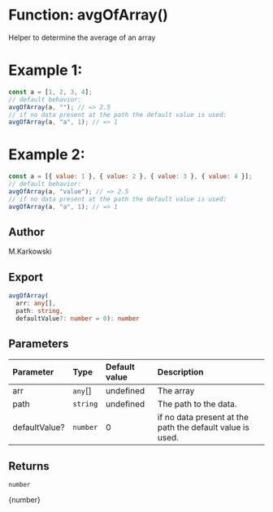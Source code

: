 # Function: avgOfArray()

Helper to determine the average of an array

# Example 1:

```javascript
const a = [1, 2, 3, 4];
// default behavior:
avgOfArray(a, ""); // => 2.5
// if no data present at the path the default value is used:
avgOfArray(a, "a", 1); // => 1
```

# Example 2:

```javascript
const a = [{ value: 1 }, { value: 2 }, { value: 3 }, { value: 4 }];
// default behavior:
avgOfArray(a, "value"); // => 2.5
// if no data present at the path the default value is used:
avgOfArray(a, "a", 1); // => 1
```

## Author

M.Karkowski

## Export

```ts
avgOfArray(
  arr: any[],
  path: string,
  defaultValue?: number = 0): number
```

## Parameters

| Parameter     | Type     | Default value | Description                                               |
| :------------ | :------- | :------------ | :-------------------------------------------------------- |
| arr           | `any`[]  | undefined     | The array                                                 |
| path          | `string` | undefined     | The path to the data.                                     |
| defaultValue? | `number` | 0             | if no data present at the path the default value is used. |

## Returns

`number`

{number}
